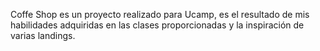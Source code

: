 Coffe Shop es un proyecto realizado para Ucamp, es el resultado de mis habilidades adquiridas en las clases proporcionadas y la inspiración de varias landings.